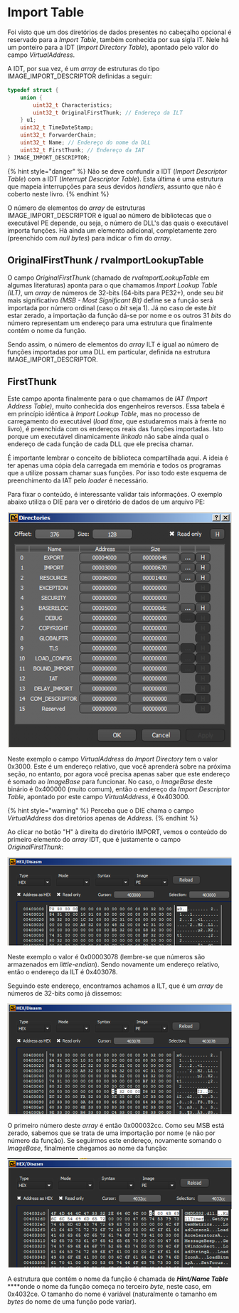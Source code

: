 # Import Table

Foi visto que um dos diretórios de dados presentes no cabeçalho opcional é reservado para a _Import Table_, também conhecida por sua sigla IT. Nele há um ponteiro para a IDT \(_Import Directory Table_\), apontado pelo valor do campo _VirtualAddress_.

A IDT, por sua vez, é um _array_ de estruturas do tipo IMAGE\_IMPORT\_DESCRIPTOR definidas a seguir:

```c
typedef struct {
	union {
		uint32_t Characteristics;
		uint32_t OriginalFirstThunk; // Endereço da ILT
	} u1;
	uint32_t TimeDateStamp;
	uint32_t ForwarderChain;
	uint32_t Name; // Endereço do nome da DLL
	uint32_t FirstThunk; // Endereço da IAT
} IMAGE_IMPORT_DESCRIPTOR;
```

{% hint style="danger" %}
Não se deve confundir a IDT \(_Import Descriptor Table_\) com a IDT \(_Interrupt Descriptor Table_\). Esta última é uma estrutura que mapeia interrupções para seus devidos _handlers_, assunto que não é coberto neste livro.
{% endhint %}

O número de elementos do _array_ de estruturas IMAGE\_IMPORT\_DESCRIPTOR é igual ao número de bibliotecas que o executável PE depende, ou seja, o número de DLL's das quais o executável importa funções. Há ainda um elemento adicional, completamente zero \(preenchido com _null bytes_\) para indicar o fim do _array_.

## OriginalFirstThunk / rvaImportLookupTable 

O campo _OriginalFirstThunk_ \(chamado de _rvaImportLookupTable_ em algumas literaturas\) aponta para o que chamamos _Import Lookup Table \(ILT\)_, um _array_ de números de 32-bits \(64-bits para PE32+\), onde seu _bit_ mais significativo _\(MSB - Most Significant Bit\)_ define se a função será importada por número ordinal \(caso o _bit_ seja 1\). Já no caso de este _bit_ estar zerado, a importação da função dá-se por nome e os outros 31 _bits_ do número representam um endereço para uma estrutura que finalmente contém o nome da função.

Sendo assim, o número de elementos do _array_ ILT é igual ao número de funções importadas por uma DLL em particular, definida na estrutura IMAGE\_IMPORT\_DESCRIPTOR.

## FirstThunk

Este campo aponta finalmente para o que chamamos de _IAT \(Import Address Table\)_, muito conhecida dos engenheiros reversos. Essa tabela é em princípio idêntica à _Import Lookup Table_, mas no processo de carregamento do executável \(_load time_, que estudaremos mais à frente no livro\), é preenchida com os endereços reais das funções importadas. Isto porque um executável dinamicamente _linkado_ não sabe ainda qual o endereço de cada função de cada DLL que ele precisa chamar.

É importante lembrar o conceito de biblioteca compartilhada aqui. A ideia é ter apenas uma cópia dela carregada em memória e todos os programas que a utilize possam chamar suas funções. Por isso todo este esquema de preenchimento da IAT pelo _loader_ é necessário.

Para fixar o conteúdo, é interessante validar tais informações. O exemplo abaixo utiliza o DIE para ver o diretório de dados de um arquivo PE:

![Diretório de dados de um arquivo PE](../.gitbook/assets/import_directories.png)

Neste exemplo o campo _VirtualAddress_ do _Import Directory_ tem o valor 0x3000. Este é um endereço relativo, que você aprenderá sobre na próxima seção, no entanto, por agora você precisa apenas saber que este endereço é somado ao _ImageBase_ para funcionar. No caso, o _ImageBase_ deste binário é 0x400000 \(muito comum\), então o endereço da _Import  Descriptor Table_, apontado por este campo _VirtualAddress_, é 0x403000.

{% hint style="warning" %}
Perceba que o DIE chama o campo _VirtualAddress_ dos diretórios apenas de _Address_.
{% endhint %}

Ao clicar no botão "H" à direita do diretório IMPORT, vemos o conteúdo do primeiro elemento do _array_ IDT, que é justamente o campo _OriginalFirstThunk_:

![Valor do campo OriginalFirstThunk do primeiro elemento do array IDT](../.gitbook/assets/idt.png)

Neste exemplo o valor é 0x00003078 \(lembre-se que números são armazenados em _little-endian_\). Sendo novamente um endereço relativo, então o endereço da ILT é 0x403078.

Seguindo este endereço, encontramos achamos a ILT, que é um _array_ de números de 32-bits como já dissemos:

![](../.gitbook/assets/ilt.png)

 O primeiro número deste _array_ é então 0x000032cc. Como seu MSB está zerado, sabemos que se trata de uma importação por nome \(e não por número da função\). Se seguirmos este endereço, novamente somando o _ImageBase_, finalmente chegamos ao nome da função:

![](../.gitbook/assets/hint_name.png)

A estrutura que contém o nome da função é chamada de _**Hint/Name Table**_ ****onde o nome da função começa no terceiro _byte_, neste caso, em 0x4032ce. O tamanho do nome é variável \(naturalmente o tamanho em _bytes_ do nome de uma função pode variar\).
